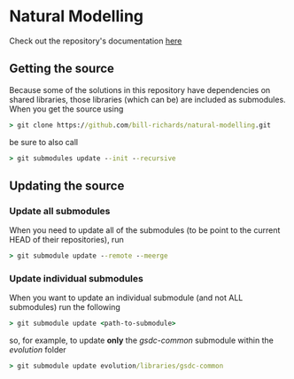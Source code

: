 # Natural Modelling

Check out the repository's documentation [here](https://bill-richards.github.io/natural-modelling/)

## Getting the source

Because some of the solutions in this repository have dependencies on shared libraries, those libraries (which can be) are included as submodules. 
When you get the source using

```cmd
> git clone https://github.com/bill-richards/natural-modelling.git
```

be sure to also call

```cmd
> git submodules update --init --recursive
```

## Updating the source

### Update all submodules

When you need to update all of the submodules (to be point to the current HEAD of their repositories), run

```cmd
> git submodule update --remote --meerge
```

### Update individual submodules

When you want to update an individual submodule (and not ALL submodules) run the following

```cmd
> git submodule update <path-to-submodule>
```

so, for example, to update **only** the _gsdc-common_ submodule within the _evolution_ folder

```cmd
> git submodule update evolution/libraries/gsdc-common
```
